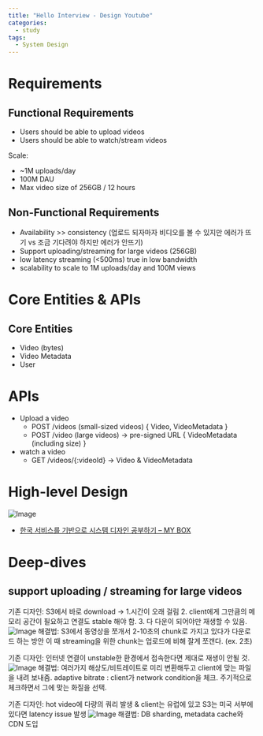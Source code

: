 ```yaml
---
title: "Hello Interview - Design Youtube"
categories:
  - study
tags:
  - System Design
---
```


# Requirements
## Functional Requirements
* Users should be able to upload videos
* Users should be able to watch/stream videos

Scale:
* ~1M uploads/day
* 100M DAU
* Max video size of 256GB / 12 hours

## Non-Functional Requirements
* Availability >> consistency (업로드 되자마자 비디오를 볼 수 있지만 에러가 뜨기 vs 조금 기다려야 하지만 에러가 안뜨기)
* Support uploading/streaming for large videos (256GB)
* low latency streaming (<500ms) true in low bandwidth
* scalability to scale to 1M uploads/day and 100M views

# Core Entities & APIs
## Core Entities
- Video (bytes)
- Video Metadata
- User

# APIs
- Upload a video
  * POST /videos (small-sized videos)
    {
      Video,
      VideoMetadata
    }
  * POST /video (large videos) -> pre-signed URL
    {
      VideoMetadata (including size)
    }
- watch a video
  * GET /videos/{:videoId} -> Video & VideoMetadata

# High-level Design
![Image](https://github.com/user-attachments/assets/ae81ad50-e82c-4e26-8f5f-3c3f03b7f3b8)

* [한국 서비스를 기반으로 시스템 디자인 공부하기 – MY BOX](https://gayuna.github.io/system%20design/system-design-mybox/)

# Deep-dives
## support uploading / streaming for large videos
기존 디자인: S3에서 바로 download -> 1.시간이 오래 걸림 2. client에게 그만큼의 메모리 공간이 필요하고 연결도 stable 해야 함. 3. 다 다운이 되어야만 재생할 수 있음.
![Image](https://github.com/user-attachments/assets/465dfa26-8a74-411e-b6a5-574d784ee2ea)
해결법: S3에서 동영상을 쪼개서 2-10초의 chunk로 가지고 있다가 다운로드 하는 방안
이 때 streaming을 위한 chunk는 업로드에 비해 잘게 쪼갠다. (ex. 2초)

기존 디자인: 인터넷 연결이 unstable한 환경에서 접속한다면 제대로 재생이 안될 것.
![Image](https://github.com/user-attachments/assets/f4c73e3b-b9a5-4f23-948e-4f7478889356)
해결법: 여러가지 해상도/비트레이트로 미리 변환해두고 client에 맞는 파일을 내려 보내줌.
adaptive bitrate : client가 network condition을 체크. 주기적으로 체크하면서 그에 맞는 화질을 선택.

기존 디자인: hot video에 다량의 쿼리 발생 & client는 유럽에 있고 S3는 미국 서부에 있다면 latency issue 발생
![Image](https://github.com/user-attachments/assets/bcc71d94-4891-48d8-8a4d-de244c5ef78a)
해결법: DB sharding, metadata cache와 CDN 도입
